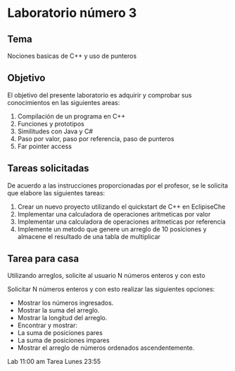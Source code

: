 Laboratorio número 3
====================

Tema
----
Nociones basicas de C++ y uso de punteros

Objetivo
--------
El objetivo del presente laboratorio es adquirir y comprobar sus conocimientos en las siguientes areas:

1. Compilación de un programa en C++
2. Funciones y prototipos
3. Similitudes con Java y C#
4. Paso por valor, paso por referencia, paso de punteros
5. Far pointer access

Tareas solicitadas
------------------
De acuerdo a las instrucciones proporcionadas por el profesor, se le solicita que elabore las siguientes tareas:

1. Crear un nuevo proyecto utilizando el quickstart de C++ en EclipiseChe
2. Implementar una calculadora de operaciones aritmeticas por valor
3. Implementar una calculadora de operaciones aritmeticas por referencia
4. Implemente un metodo que genere un arreglo de 10 posiciones y almacene el resultado de una tabla de multiplicar

Tarea para casa
---------------

Utilizando arreglos, solicite al usuario N números enteros y con esto 

Solicitar N números enteros y con esto realizar las siguientes opciones:
* Mostrar los números ingresados.
* Mostrar la suma del arreglo.
* Mostrar la longitud del arreglo.
* Encontrar y mostrar:
* La suma de posiciones pares
* La suma de posiciones impares
* Mostrar el arreglo de números ordenados ascendentemente.

Lab 11:00 am
Tarea Lunes 23:55
